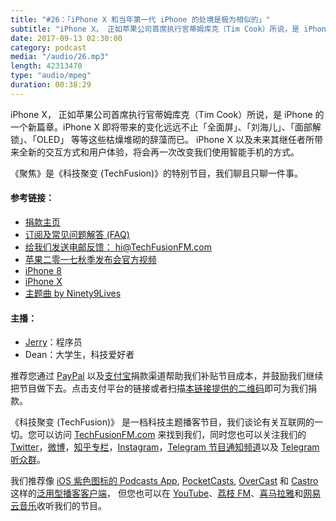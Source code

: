 ```yaml
---
title: "#26：「iPhone X 和当年第一代 iPhone 的处境是极为相似的」"
subtitle: "iPhone X， 正如苹果公司首席执行官蒂姆库克（Tim Cook）所说，是 iPhone 的一个新篇章。iPhone X 即将带来的变化远远不止「全面屏」、「刘海儿」、「面部解锁」、「OLED」 等等这些枯燥堆砌的辞藻而已。 iPhone X 以及未来其继任者所带来全新的交互方式和用户体验，将会再一次改变我们使用智能手机的方式。《聚焦》是《科技聚变 (TechFusion)》的特别节目，我们聊且只聊一件事。"
date: 2017-09-13 02:30:00
category: podcast
media: "/audio/26.mp3"
length: 42313470 
type: "audio/mpeg"
duration: 00:38:29
---
```


iPhone X， 正如苹果公司首席执行官蒂姆库克（Tim Cook）所说，是 iPhone 的一个新篇章。iPhone X 即将带来的变化远远不止「全面屏」、「刘海儿」、「面部解锁」、「OLED」 等等这些枯燥堆砌的辞藻而已。 iPhone X 以及未来其继任者所带来全新的交互方式和用户体验，将会再一次改变我们使用智能手机的方式。

《聚焦》是《科技聚变 (TechFusion)》的特别节目，我们聊且只聊一件事。

#### 参考链接：
- [捐款主页](https://techfusionfm.com/donate)
- [订阅及常见问题解答 (FAQ)](https://techfusionfm.com/faq)
- [给我们发送电邮反馈： hi@TechFusionFM.com](mailto:hi@techfusionfm.com)
- [苹果二零一七秋季发布会官方视频](https://www.apple.com/apple-events/september-2017/)
- [iPhone 8](https://www.apple.com/iphone-8/)
- [iPhone X](https://www.apple.com/iphone-x/)
- [主题曲 by Ninety9Lives](http://99l.tv/BleedingThroughYU)


#### 主播：
- [Jerry](https://twitter.com/jerryfzhang)：程序员
- Dean：大学生，科技爱好者

推荐您通过 [PayPal](https://paypal.me/techfusionfm/5) 以及[支付宝](HTTPS://QR.ALIPAY.COM/FKX09288AJOENI0MVZXM12)捐款渠道帮助我们补贴节目成本，并鼓励我们继续把节目做下去。点击支付平台的链接或者扫描[本链接提供的二维码](https://techfusionfm.com/images/QR.JPG)即可为我们捐款。

《科技聚变 (TechFusion)》 是一档科技主题播客节目，我们谈论有关互联网的一切。您可以访问 [TechFusionFM.com](https://TechFusionFM.com) 来找到我们，同时您也可以关注我们的 [Twitter](http://twitter.com/TechFusionFM)，[微博](https://TechFusionFM.com/images/Weibo-Icon-BW.svg)，[知乎专栏](https://zhuanlan.zhihu.com/TechFusion)，[Instagram](http://instagram.com/TechFusionFM)，[Telegram 节目通知频道](https://t.me/TechFusionFM)以及 [Telegram 听众群](https://t.me/TechFusionChat)。

我们推荐像 [iOS 紫色图标的 Podcasts App](https://itunes.apple.com/cn/podcast/id1202658654), [PocketCasts](http://pca.st/podcast/28fcd200-cc7c-0134-10da-25324e2a541d), [OverCast](https://overcast.fm) 和 [Castro](http://supertop.co/castro/) 这样的[泛用型播客客户端](https://techfusionfm.com/faq)， 但您也可以在 [YouTube](https://www.youtube.com/channel/UC6uvHf21Tjm5lepw6P2Ki-Q)、[荔枝 FM](https://www.lizhi.fm/1494013/)、[喜马拉雅](http://www.ximalaya.com/72456289/album/6648521)和[网易云音乐](http://music.163.com/#/djradio?id=347498120)收听我们的节目。